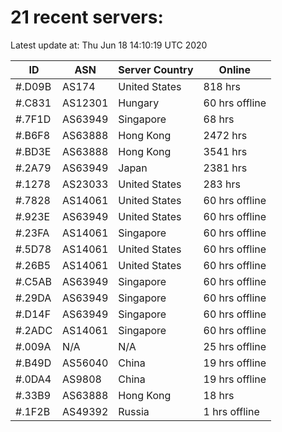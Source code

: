 # 21 recent servers:

Latest update at: Thu Jun 18 14:10:19 UTC 2020

| ID | ASN | Server Country | Online |
| -- | --- | -------------- | ------ |
| #.D09B | AS174 | United States | 818 hrs |
| #.C831 | AS12301 | Hungary | 60 hrs offline |
| #.7F1D | AS63949 | Singapore | 68 hrs |
| #.B6F8 | AS63888 | Hong Kong | 2472 hrs |
| #.BD3E | AS63888 | Hong Kong | 3541 hrs |
| #.2A79 | AS63949 | Japan | 2381 hrs |
| #.1278 | AS23033 | United States | 283 hrs |
| #.7828 | AS14061 | United States | 60 hrs offline |
| #.923E | AS63949 | United States | 60 hrs offline |
| #.23FA | AS14061 | Singapore | 60 hrs offline |
| #.5D78 | AS14061 | United States | 60 hrs offline |
| #.26B5 | AS14061 | United States | 60 hrs offline |
| #.C5AB | AS63949 | Singapore | 60 hrs offline |
| #.29DA | AS63949 | Singapore | 60 hrs offline |
| #.D14F | AS63949 | Singapore | 60 hrs offline |
| #.2ADC | AS14061 | Singapore | 60 hrs offline |
| #.009A | N/A | N/A | 25 hrs offline |
| #.B49D | AS56040 | China | 19 hrs offline |
| #.0DA4 | AS9808 | China | 19 hrs offline |
| #.33B9 | AS63888 | Hong Kong | 18 hrs |
| #.1F2B | AS49392 | Russia | 1 hrs offline |

